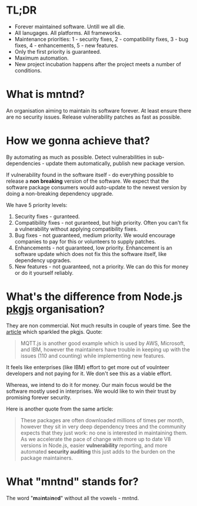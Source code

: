 # TL;DR

* Forever maintained software. Untill we all die.
* All lanugages. All platforms. All frameworks.
* Maintenance priorities: 1 - security fixes, 2 - compatibility fixes, 3 - bug fixes, 4 - enhancements, 5 - new features.
* Only the first priority is guaranteed.
* Maximum automation.
* New project incubation happens after the project meets a number of conditions.

# What is mntnd?

An organisation aiming to maintain its software forever. At least ensure there are no security issues. Release vulnerability patches as fast as possible.

# How we gonna achieve that?

By automating as much as possible. Detect vulnerabilities in sub-dependencies - update them automatically, publish new package version.

If vulnerability found in the software itself - do everything possible to release a **non breaking** version of the software. We expect that the software package consumers would auto-update to the newest version by doing a non-breaking dependency upgrade.

We have 5 priority levels:

1. Security fixes - guranteed.
2. Compatibility fixes - not guranteed, but high priority. Often you can't fix a vulnerability without applying compatibility fixes.
3. Bug fixes - not guaranteed, medium priority. We would encourage companies to pay for this or volunteers to supply patches.
4. Enhancements - not guaranteed, low priority. Enhancement is an software update which does not fix this the software itself, like dependency upgrades.
5. New features - not guaranteed, not a priority. We can do this for money or do it yourself reliably.

# What's the difference from Node.js [pkgjs](https://github.com/pkgjs) organisation?

They are non commercial. Not much results in couple of years time. See the [article](https://medium.com/@nodejs/call-to-action-accelerating-node-js-growth-e4862bee2919) which sparkled the pkgjs. Quote:

> MQTT.js is another good example which is used by AWS, Microsoft, and IBM, however the maintainers have trouble in keeping up with the issues (110 and counting) while implementing new features.

It feels like enterprises (like IBM) effort to get more out of voulnteer developers and not paying for it. We don't see this as a viable effort.

Whereas, we intend to do it for money. Our main focus would be the software mostly used in interprises. We would like to win their trust by promising forever security.

Here is another quote from the same article:

> These packages are often downloaded millions of times per month, however they sit in very deep dependency trees and the community expects that they just work: no one is interested in maintaining them. As we accelerate the pace of change with more up to date V8 versions in Node.js, easier **vulnerability** reporting, and more automated **security auditing** this just adds to the burden on the package maintainers.

# What "mntnd" stands for?

The word "**m**ai**nt**ai**n**e**d**" without all the vowels - mntnd.
